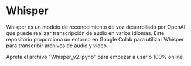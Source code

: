 # Whisper
Whisper es un modelo de reconocimiento de voz desarrollado por OpenAI que puede realizar transcripción de audio en varios idiomas. Este repositorio proporciona un entorno en Google Colab para utilizar Whisper para transcribir archivos de audio y video.

Apreta el archivo "Whisper_v2.ipynb" para empezar a usarlo 100% online
